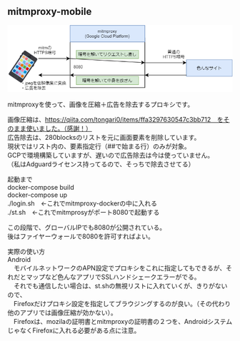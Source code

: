 ## mitmproxy-mobile
![](https://github.com/mym8989/mitmiproxy-mobile/blob/master/gaiyou.png)  
  
mitmproxyを使って、画像を圧縮＋広告を除去するプロキシです。  
  
画像圧縮は、https://qiita.com/tongari0/items/ffa3297630547c3bb712　をそのまま使いました。（感謝！）  
広告除去は、280blocksのリストを元に画面要素を削除しています。  
現状ではリスト内の、要素指定行（##で始まる行）のみが対象。  
GCPで環境構築していますが、遅いので広告除去は今は使っていません。  
（私はAdguardライセンス持ってるので、そっちで除去させてる）  
  
起動まで  
docker-compose build  
docker-compose up  
./login.sh　←これでmitmproxy-dockerの中に入れる  
./st.sh　←これでmitmprosyがポート8080で起動する  
  
この段階で、グローバルIPでも8080が公開されている。  
後はファイヤーウォールで8080を許可すればよい。  
  
実際の使い方  
Android  
　モバイルネットワークのAPN設定でプロキシをこれに指定してもできるが、それだとマップなど色んなアプリでSSLハンドシェークエラーがでる。  
　それでも通信したい場合は、st.shの無視リストに入れていくが、きりがないので、  
　Firefoxだけプロキシ設定を指定してブラウジングするのが良い。（その代わり他のアプリでは画像圧縮が効かない）。  
　Firefoxは、mozilaの証明書とmitmproxyの証明書の２つを、AndroidシステムじゃなくFirefoxに入れる必要がある点に注意。  
